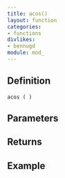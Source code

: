 ```yaml
---
title: acos()
layout: function
categories:
- functions
divlikes:
- bennugd
module: mod_
---
```


## Definition

    acos ( )

## Parameters

## Returns

## Example
